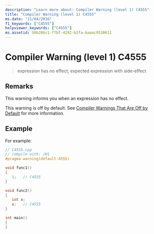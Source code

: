 ```yaml
---
description: "Learn more about: Compiler Warning (level 1) C4555"
title: "Compiler Warning (level 1) C4555"
ms.date: "11/04/2016"
f1_keywords: ["C4555"]
helpviewer_keywords: ["C4555"]
ms.assetid: 50b286c1-f7bf-4292-b1fa-baaac9538611
---
```

# Compiler Warning (level 1) C4555

> expression has no effect; expected expression with side-effect

## Remarks

This warning informs you when an expression has no effect.

This warning is off by default. See [Compiler Warnings That Are Off by Default](../../preprocessor/compiler-warnings-that-are-off-by-default.md) for more information.

## Example

For example:

```cpp
// C4555.cpp
// compile with: /W1
#pragma warning(default:4555)

void func1()
{
   1;   // C4555
}

void func2()
{
   int x;
   x;   // C4555
}

int main()
{
}
```

